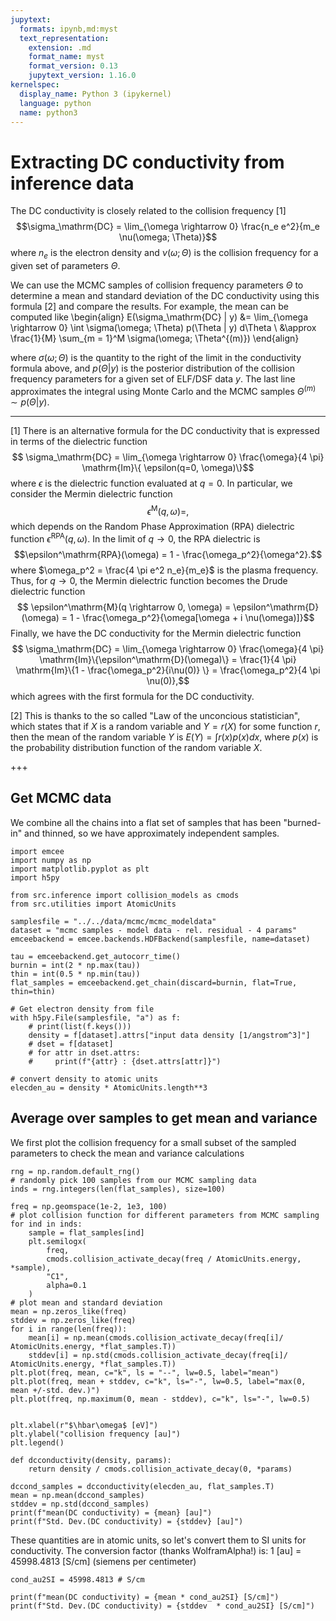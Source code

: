```yaml
---
jupytext:
  formats: ipynb,md:myst
  text_representation:
    extension: .md
    format_name: myst
    format_version: 0.13
    jupytext_version: 1.16.0
kernelspec:
  display_name: Python 3 (ipykernel)
  language: python
  name: python3
---
```


# Extracting DC conductivity from inference data

The DC conductivity is closely related to the collision frequency [1]
$$\sigma_\mathrm{DC} = \lim_{\omega \rightarrow 0} \frac{n_e e^2}{m_e \nu(\omega; \Theta)}$$
where $n_e$ is the electron density and $\nu(\omega; \Theta)$ is the collision frequency for a given set of parameters $\Theta$.

We can use the MCMC samples of collision frequency parameters $\Theta$ to determine a mean and standard deviation of the DC conductivity using this formula [2] and compare the results. For example, the mean can be computed like
\begin{align} E(\sigma_\mathrm{DC} | y) &= \lim_{\omega \rightarrow 0} \int \sigma(\omega; \Theta) p(\Theta | y) d\Theta \\
&\approx \frac{1}{M} \sum_{m = 1}^M \sigma(\omega; \Theta^{(m)})
\end{align}

where $\sigma(\omega; \Theta)$ is the quantity to the right of the limit in the conductivity formula above, and $p(\Theta | y)$ is the posterior distribution of the collision frequency parameters for a given set of ELF/DSF data $y$. The last line approximates the integral using Monte Carlo and the MCMC samples $\Theta^{(m)} \sim p(\Theta | y)$.

---
[1] There is an alternative formula for the DC conductivity that is expressed in terms of the dielectric function
$$ \sigma_\mathrm{DC} = \lim_{\omega \rightarrow 0} \frac{\omega}{4 \pi} \mathrm{Im}\{ \epsilon(q=0, \omega)\}$$
where $\epsilon$ is the dielectric function evaluated at $q=0$. In particular, we consider the Mermin dielectric function
$$ \epsilon^\mathrm{M}(q, \omega) = ,$$
which depends on the Random Phase Approximation (RPA) dielectric function $\epsilon^\mathrm{RPA}(q, \omega)$. In the limit of $q \rightarrow 0$, the RPA dielectric is
$$\epsilon^\mathrm{RPA}(\omega) = 1 - \frac{\omega_p^2}{\omega^2}.$$
where $\omega_p^2 = \frac{4 \pi e^2 n_e}{m_e}$ is the plasma frequency.
Thus, for $q \rightarrow 0$, the Mermin dielectric function becomes the Drude dielectric function
$$ \epsilon^\mathrm{M}(q \rightarrow 0, \omega) = \epsilon^\mathrm{D}(\omega) = 1 - \frac{\omega_p^2}{\omega[\omega + i \nu(\omega)]}$$
Finally, we have the DC conductivity for the Mermin dielectric function
$$ \sigma_\mathrm{DC} = \lim_{\omega \rightarrow 0} \frac{\omega}{4 \pi} \mathrm{Im}\{\epsilon^\mathrm{D}(\omega)\} = \frac{1}{4 \pi} \mathrm{Im}\{1 - \frac{\omega_p^2}{i\nu(0)} \} = \frac{\omega_p^2}{4 \pi \nu(0)},$$
which agrees with the first formula for the DC conductivity.

[2] This is thanks to the so called "Law of the unconcious statistician", which states that if $X$ is a random variable and $Y = r(X)$ for some function $r$, then the mean of the random variable $Y$ is $E(Y) = \int r(x) p(x) dx$, where $p(x)$ is the probability distribution function of the random variable $X$.

+++

## Get MCMC data

We combine all the chains into a flat set of samples that has been "burned-in" and thinned, so we have approximately independent samples.

```{code-cell} ipython3
import emcee
import numpy as np
import matplotlib.pyplot as plt
import h5py

from src.inference import collision_models as cmods
from src.utilities import AtomicUnits
```

```{code-cell} ipython3
samplesfile = "../../data/mcmc/mcmc_modeldata"
dataset = "mcmc samples - model data - rel. residual - 4 params"
emceebackend = emcee.backends.HDFBackend(samplesfile, name=dataset)

tau = emceebackend.get_autocorr_time()
burnin = int(2 * np.max(tau))
thin = int(0.5 * np.min(tau))
flat_samples = emceebackend.get_chain(discard=burnin, flat=True, thin=thin)
```

```{code-cell} ipython3
# Get electron density from file
with h5py.File(samplesfile, "a") as f:
    # print(list(f.keys()))
    density = f[dataset].attrs["input data density [1/angstrom^3]"]
    # dset = f[dataset]
    # for attr in dset.attrs:
    #     print(f"{attr} : {dset.attrs[attr]}")
    
# convert density to atomic units
elecden_au = density * AtomicUnits.length**3
```

## Average over samples to get mean and variance

We first plot the collision frequency for a small subset of the sampled parameters to check the mean and variance calculations

```{code-cell} ipython3
rng = np.random.default_rng()
# randomly pick 100 samples from our MCMC sampling data
inds = rng.integers(len(flat_samples), size=100)

freq = np.geomspace(1e-2, 1e3, 100)
# plot collision function for different parameters from MCMC sampling
for ind in inds:
    sample = flat_samples[ind]
    plt.semilogx(
        freq, 
        cmods.collision_activate_decay(freq / AtomicUnits.energy, *sample), 
        "C1", 
        alpha=0.1
    )
# plot mean and standard deviation
mean = np.zeros_like(freq)
stddev = np.zeros_like(freq)
for i in range(len(freq)):
    mean[i] = np.mean(cmods.collision_activate_decay(freq[i]/ AtomicUnits.energy, *flat_samples.T))
    stddev[i] = np.std(cmods.collision_activate_decay(freq[i]/ AtomicUnits.energy, *flat_samples.T))
plt.plot(freq, mean, c="k", ls = "--", lw=0.5, label="mean")
plt.plot(freq, mean + stddev, c="k", ls="-", lw=0.5, label="max(0, mean +/-std. dev.)")
plt.plot(freq, np.maximum(0, mean - stddev), c="k", ls="-", lw=0.5)


plt.xlabel(r"$\hbar\omega$ [eV]")
plt.ylabel("collision frequency [au]")
plt.legend()
```

```{code-cell} ipython3
def dcconductivity(density, params):
    return density / cmods.collision_activate_decay(0, *params)
```

```{code-cell} ipython3
dccond_samples = dcconductivity(elecden_au, flat_samples.T)
mean = np.mean(dccond_samples)
stddev = np.std(dccond_samples)
print(f"mean(DC conductivity) = {mean} [au]")
print(f"Std. Dev.(DC conductivity) = {stddev} [au]")
```

These quantities are in atomic units, so let's convert them to SI units for conductivity. The conversion factor (thanks WolframAlpha!) is: 1 [au] = 45998.4813 [S/cm] (siemens per centimeter)

```{code-cell} ipython3
cond_au2SI = 45998.4813 # S/cm

print(f"mean(DC conductivity) = {mean * cond_au2SI} [S/cm]")
print(f"Std. Dev.(DC conductivity) = {stddev  * cond_au2SI} [S/cm]")
```
